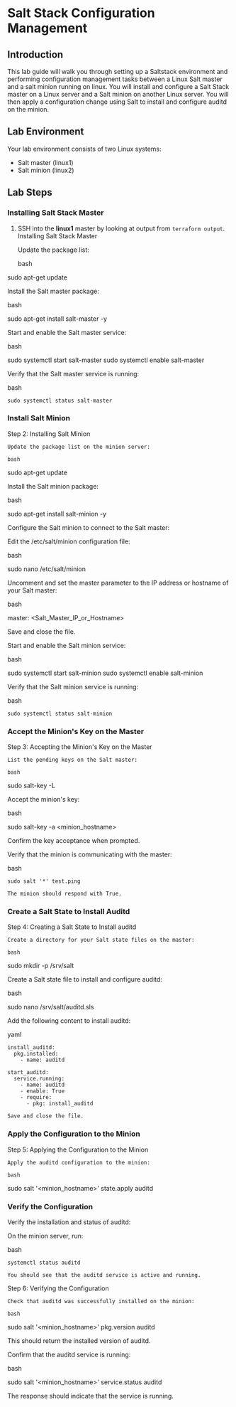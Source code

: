 # Salt Stack Configuration Management
## Introduction

This lab guide will walk you through setting up a Saltstack environment and performing configuration management tasks between a Linux Salt master and a salt minion running on linux.  You will install and configure a Salt Stack master on a Linux server and a Salt minion on another Linux server. You will then apply a configuration change using Salt to install and configure auditd on the minion.


## Lab Environment
Your lab environment consists of two Linux systems:

- Salt master (linux1)
- Salt minion (linux2)

## Lab Steps

### Installing Salt Stack Master

1. SSH into the **linux1** master by looking at output from ```terraform output```.  Installing Salt Stack Master

    Update the package list:

    bash

sudo apt-get update

Install the Salt master package:

bash

sudo apt-get install salt-master -y

Start and enable the Salt master service:

bash

sudo systemctl start salt-master
sudo systemctl enable salt-master

Verify that the Salt master service is running:

bash

    sudo systemctl status salt-master

### Install Salt Minion

Step 2: Installing Salt Minion

    Update the package list on the minion server:

    bash

sudo apt-get update

Install the Salt minion package:

bash

sudo apt-get install salt-minion -y

Configure the Salt minion to connect to the Salt master:

Edit the /etc/salt/minion configuration file:

bash

sudo nano /etc/salt/minion

Uncomment and set the master parameter to the IP address or hostname of your Salt master:

bash

master: <Salt_Master_IP_or_Hostname>

Save and close the file.

Start and enable the Salt minion service:

bash

sudo systemctl start salt-minion
sudo systemctl enable salt-minion

Verify that the Salt minion service is running:

bash

    sudo systemctl status salt-minion

### Accept the Minion's Key on the Master

Step 3: Accepting the Minion's Key on the Master

    List the pending keys on the Salt master:

    bash

sudo salt-key -L

Accept the minion's key:

bash

sudo salt-key -a <minion_hostname>

Confirm the key acceptance when prompted.

Verify that the minion is communicating with the master:

bash

    sudo salt '*' test.ping

    The minion should respond with True.

### Create a Salt State to Install Auditd

Step 4: Creating a Salt State to Install auditd

    Create a directory for your Salt state files on the master:

    bash

sudo mkdir -p /srv/salt

Create a Salt state file to install and configure auditd:

bash

sudo nano /srv/salt/auditd.sls

Add the following content to install auditd:

yaml

    install_auditd:
      pkg.installed:
        - name: auditd

    start_auditd:
      service.running:
        - name: auditd
        - enable: True
        - require:
          - pkg: install_auditd

    Save and close the file.

### Apply the Configuration to the Minion

Step 5: Applying the Configuration to the Minion

    Apply the auditd configuration to the minion:

    bash

sudo salt '<minion_hostname>' state.apply auditd

### Verify the Configuration

Verify the installation and status of auditd:

On the minion server, run:

bash

    systemctl status auditd

    You should see that the auditd service is active and running.

Step 6: Verifying the Configuration

    Check that auditd was successfully installed on the minion:

    bash

sudo salt '<minion_hostname>' pkg.version auditd

This should return the installed version of auditd.

Confirm that the auditd service is running:

bash

sudo salt '<minion_hostname>' service.status auditd

The response should indicate that the service is running.
